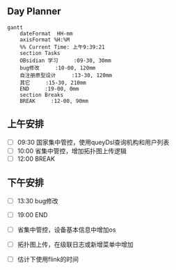 ## Day Planner
```mermaid
gantt
    dateFormat  HH-mm
    axisFormat %H:%M
    %% Current Time: 上午9:39:21
    section Tasks
    OBsidian 学习     :09-30, 30mm
    bug修改     :10-00, 120mm
    自注册原型设计     :13-30, 120mm
    其它     :15-30, 210mm
    END     :19-00, 0mm
    section Breaks
    BREAK     :12-00, 90mm
```


## 上午安排
- [ ] 09:30 国家集中管控，使用queyDsl查询机构和用户列表
- [ ] 10:00 省集中管控，增加拓扑图上传逻辑
- [ ] 12:00 BREAK

## 下午安排
- [ ] 13:30 bug修改
- [ ] 19:00 END

- [ ] 省集中管控，设备基本信息中增加os
- [ ] 拓扑图上传，在级联日志或新增菜单中增加
- [ ] 估计下使用flink的时间